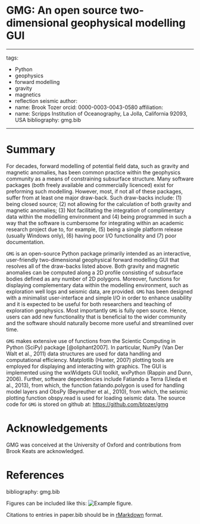 
# GMG: An open source two-dimensional geophysical modelling GUI

---
tags:
  - Python
  - geophysics
  - forward modelling
  - gravity
  - magnetics
  - reflection seismic
author:
  - name: Brook Tozer
    orcid: 0000-0003-0043-0580
affiliation:
 - name: Scripps Institution of Oceanography, La Jolla, California 92093, USA
bibliography: gmg.bib
---

# Summary
For decades, forward modelling of potential field data, such as 
gravity and magnetic anomalies, has been common practice within the 
geophysics community as a means of constraining subsurface 
structure. Many software packages (both freely available and commercially licenced) 
exist for preforming such modelling. However, most, if not
all of these packages, suffer from at least one major draw-back. Such draw-backs
include: (1) being closed source; (2) not allowing for the calculation of both
gravity and magnetic anomalies; (3) Not facilitating the integration of
complimentary data within the modelling environment and (4) being programmed in 
such a way that the software is  cumbersome for integrating within an 
academic research project due to, for example, (5) being a single platform 
release (usually Windows only), (6) having poor I/O functionality and (7) poor 
documentation.

``GMG`` is an open-source Python package primarily intended as an
interactive, user-friendly two-dimensional geophysical forward modelling GUI
that resolves all of the draw-backs listed above. Both gravity and magnetic
anomalies can be computed along a 2D profile consisting of subsurface bodies
defined as any number of 2D polygons. Moreover, functions for displaying
complementary data within the modelling environment, such as exploration well
logs and seismic data, are provided. ``GMG`` has been designed with a minimalist
user-interface and simple I/O in order to enhance usability and it is expected
to be useful for both researchers and teaching of exploration geophysics. Most
importantly ``GMG`` is fully open source. Hence, users can add new 
functionality that is beneficial to the wider community and the software should
naturally become more useful and streamlined over time.  

``GMG`` makes extensive use of functions from
the Scientic Computing in Python (SciPy) package [@oliphant2007]. In
particular, NumPy (Van Der Walt et al., 2011) data structures are used for data
handling and computational efficiency. Matplotlib (Hunter, 2007) plotting tools
are employed for displaying and interacting with graphics. The GUI is
implemented using the wxWidgets GUI toolkit, wxPython (Rappin and Dunn, 2006).
Further, software dependencies include Fatiando a Terra (Uieda et al., 2013),
from which, the function fatiando.polygon is used for handling model layers and
ObsPy (Beyreuther et al., 2010), from which, the seismic plotting function
obspy.read is used for loading seismic data. The source code for ``GMG`` is
stored on github at: https://github.com/btozer/gmg

# Acknowledgements

GMG was conceived at the University of Oxford and contributions
from Brook Keats are acknowledged.

# References
bibliography: gmg.bib

Figures can be included like this: ![Example figure.](figure.png)

Citations to entries in paper.bib should be in
[rMarkdown](http://rmarkdown.rstudio.com/authoring_bibliographies_and_citations.html)
format.